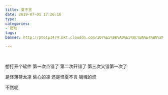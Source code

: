 ```yaml
---
title: 夏不言
date: 2019-07-01 17:26:16
type: 
categories: 
- 短句
tags:
banner: http://ptotp34r4.bkt.clouddn.com/107%E5%9B%AD%E5%8C%BA%E4%B8%80%E8%A7%92.jpg

---
```


<br />

想打开个软件
第一次点错了
第二次开错了
第三次又错第一次了

是怪薄荷太凉
偷心的凉
还是怪夏不言
销魂的炽

不然呢